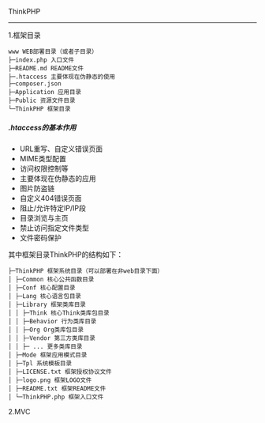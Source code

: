 ThinkPHP

----

1.框架目录

```
www WEB部署目录（或者子目录） 
├─index.php 入口文件
├─README.md README文件
├─.htaccess 主要体现在伪静态的使用
├─composer.json
├─Application 应用目录 
├─Public 资源文件目录 
└─ThinkPHP 框架目录
```

##### .htaccess的基本作用

- URL重写、自定义错误页面
- MIME类型配置
- 访问权限控制等
- 主要体现在伪静态的应用
- 图片防盗链
- 自定义404错误页面
- 阻止/允许特定IP/IP段
- 目录浏览与主页
- 禁止访问指定文件类型
- 文件密码保护

其中框架目录ThinkPHP的结构如下： 

```
├─ThinkPHP 框架系统目录（可以部署在非web目录下面） 
│ ├─Common 核心公共函数目录 
│ ├─Conf 核心配置目录 
│ ├─Lang 核心语言包目录 
│ ├─Library 框架类库目录 
│ │ ├─Think 核心Think类库包目录 
│ │ ├─Behavior 行为类库目录 
│ │ ├─Org Org类库包目录 
│ │ ├─Vendor 第三方类库目录 
│ │ ├─ ... 更多类库目录
│ ├─Mode 框架应用模式目录 
│ ├─Tpl 系统模板目录 
│ ├─LICENSE.txt 框架授权协议文件 
│ ├─logo.png 框架LOGO文件 
│ ├─README.txt 框架README文件 
│ └─ThinkPHP.php 框架入口文件
```

2.MVC

